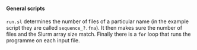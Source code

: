 #### General scripts

`run.sl` determines the number of files of a particular name (in the example script they are called `sequence_?.fna`). It then makes sure the number of files and the Slurm array size match. Finally there is a `for` loop that runs the programme on each input file.
